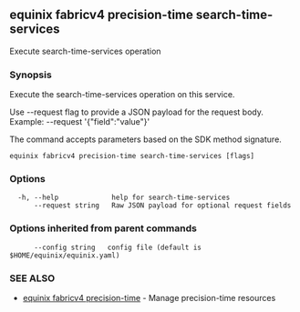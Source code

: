 ## equinix fabricv4 precision-time search-time-services

Execute search-time-services operation

### Synopsis

Execute the search-time-services operation on this service.

Use --request flag to provide a JSON payload for the request body.
Example: --request '{"field":"value"}'

The command accepts parameters based on the SDK method signature.

```
equinix fabricv4 precision-time search-time-services [flags]
```

### Options

```
  -h, --help             help for search-time-services
      --request string   Raw JSON payload for optional request fields
```

### Options inherited from parent commands

```
      --config string   config file (default is $HOME/equinix/equinix.yaml)
```

### SEE ALSO

* [equinix fabricv4 precision-time](equinix_fabricv4_precision-time.md)	 - Manage precision-time resources

